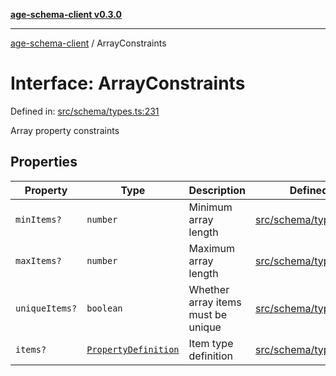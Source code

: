 [**age-schema-client v0.3.0**](../index.md)

***

[age-schema-client](/ageSchemaClient/api-generated/index.md) / ArrayConstraints

# Interface: ArrayConstraints

Defined in: [src/schema/types.ts:231](https://github.com/standardbeagle/ageSchemaClient/blob/main/src/schema/types.ts#L231)

Array property constraints

## Properties

| Property | Type | Description | Defined in |
| ------ | ------ | ------ | ------ |
| <a id="minitems"></a> `minItems?` | `number` | Minimum array length | [src/schema/types.ts:235](https://github.com/standardbeagle/ageSchemaClient/blob/main/src/schema/types.ts#L235) |
| <a id="maxitems"></a> `maxItems?` | `number` | Maximum array length | [src/schema/types.ts:240](https://github.com/standardbeagle/ageSchemaClient/blob/main/src/schema/types.ts#L240) |
| <a id="uniqueitems"></a> `uniqueItems?` | `boolean` | Whether array items must be unique | [src/schema/types.ts:245](https://github.com/standardbeagle/ageSchemaClient/blob/main/src/schema/types.ts#L245) |
| <a id="items"></a> `items?` | [`PropertyDefinition`](/ageSchemaClient/api-generated/interfaces/PropertyDefinition.md) | Item type definition | [src/schema/types.ts:250](https://github.com/standardbeagle/ageSchemaClient/blob/main/src/schema/types.ts#L250) |
